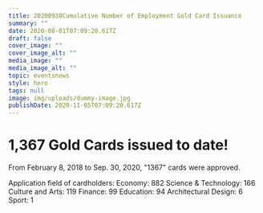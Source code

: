 ```yaml
---
title: 20200930Cumulative Number of Employment Gold Card Issuance
summary: ""
date: 2020-08-01T07:09:20.617Z
draft: false
cover_image: ""
cover_image_alt: ""
media_image: ""
media_image_alt: ""
topic: eventsnews
style: hero
tags: null
image: img/uploads/dummy-image.jpg
publishDate: 2020-11-05T07:09:20.617Z
---
```

# 1,367 Gold Cards issued to date!

From February 8, 2018 to Sep. 30, 2020, "1367" cards were approved.

Application field of cardholders:
Economy: 882
Science & Technology: 166
Culture and Arts: 119
Finance: 99
Education: 94
Architectural Design: 6
Sport: 1
